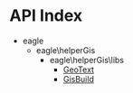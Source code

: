 API Index
=========

* eagle
    * eagle\helperGis
        * eagle\helperGis\libs
            * [GeoText](readme\eagle-helperGis-libs-GeoText.md)
            * [GisBuild](readme\eagle-helperGis-libs-GisBuild.md)

